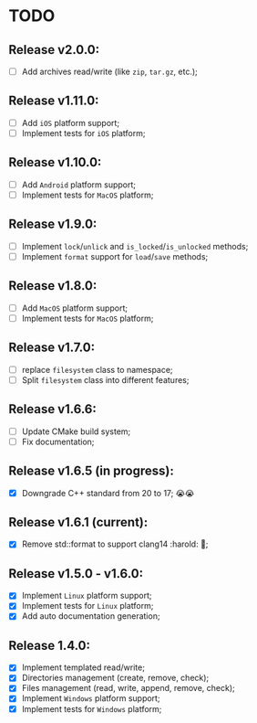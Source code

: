 # TODO

## Release v2.0.0:

- [ ] Add archives read/write (like `zip`, `tar.gz`, etc.);

## Release v1.11.0:

- [ ] Add `iOS` platform support;
- [ ] Implement tests for `iOS` platform;

## Release v1.10.0:

- [ ] Add `Android` platform support;
- [ ] Implement tests for `MacOS` platform;

## Release v1.9.0:

- [ ] Implement `lock`/`unlick` and `is_locked`/`is_unlocked` methods;
- [ ] Implement `format` support for `load`/`save` methods;

## Release v1.8.0:

- [ ] Add `MacOS` platform support;
- [ ] Implement tests for `MacOS` platform;

## Release v1.7.0:

- [ ] replace `filesystem` class to namespace;
- [ ] Split `filesystem` class into different features;

## Release v1.6.6:

- [ ] Update CMake build system;
- [ ] Fix documentation;

## Release v1.6.5 (in progress):

- [x] Downgrade C++ standard from 20 to 17; 😭😭

## Release v1.6.1 (current):

- [x] Remove std::format to support clang14 :harold: :facepalm:;

## Release v1.5.0 - v1.6.0:

- [x] Implement `Linux` platform support;
- [x] Implement tests for `Linux` platform;
- [x] Add auto documentation generation;

## Release 1.4.0:

- [x] Implement templated read/write;
- [x] Directories management (create, remove, check);
- [x] Files management (read, write, append, remove, check);
- [x] Implement `Windows` platform support;
- [x] Implement tests for `Windows` platform;
